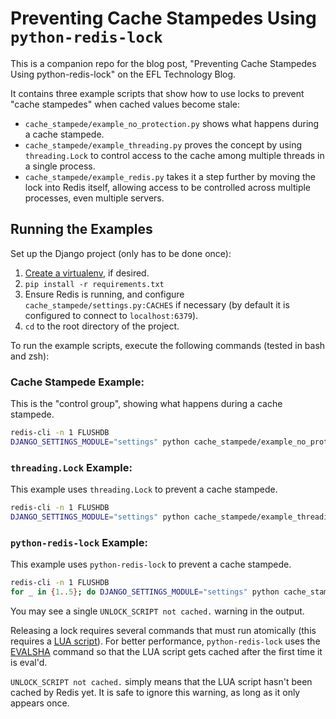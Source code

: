 # Preventing Cache Stampedes Using `python-redis-lock`
This is a companion repo for the blog post, "Preventing Cache Stampedes Using
python-redis-lock" on the EFL Technology Blog.

It contains three example scripts that show how to use locks to prevent "cache
stampedes" when cached values become stale:

- `cache_stampede/example_no_protection.py` shows what happens during a cache
  stampede.
- `cache_stampede/example_threading.py` proves the concept by using
  `threading.Lock` to control access to the cache among multiple threads in a
  single process.
- `cache_stampede/example_redis.py` takes it a step further by moving the lock
  into Redis itself, allowing access to be controlled across multiple processes,
  even multiple servers.

## Running the Examples
Set up the Django project (only has to be done once):

1. [Create a virtualenv](https://virtualenvwrapper.readthedocs.io/en/latest/),
  if desired.
2. `pip install -r requirements.txt`
3. Ensure Redis is running, and configure `cache_stampede/settings.py:CACHES`
  if necessary (by default it is configured to connect to `localhost:6379`).
4. `cd` to the root directory of the project.

To run the example scripts, execute the following commands (tested in bash and
zsh):

### Cache Stampede Example:
This is the "control group", showing what happens during a cache stampede.
```bash
redis-cli -n 1 FLUSHDB
DJANGO_SETTINGS_MODULE="settings" python cache_stampede/example_no_protection.py
```

### `threading.Lock` Example:
This example uses `threading.Lock` to prevent a cache stampede.
```bash
redis-cli -n 1 FLUSHDB
DJANGO_SETTINGS_MODULE="settings" python cache_stampede/example_threading.py
```

### `python-redis-lock` Example:
This example uses `python-redis-lock` to prevent a cache stampede.
```bash
redis-cli -n 1 FLUSHDB
for _ in {1..5}; do DJANGO_SETTINGS_MODULE="settings" python cache_stampede/example_redis.py & done
```

You may see a single `UNLOCK_SCRIPT not cached.` warning in the output.

Releasing a lock requires several commands that must run atomically (this
requires a [LUA script](https://redis.io/commands/eval)).  For better
performance, `python-redis-lock` uses the
[EVALSHA](https://redis.io/commands/evalsha) command so that the LUA script gets
cached after the first time it is eval'd.

`UNLOCK_SCRIPT not cached.` simply means that the LUA script hasn't been cached
by Redis yet.  It is safe to ignore this warning, as long as it only appears
once.
